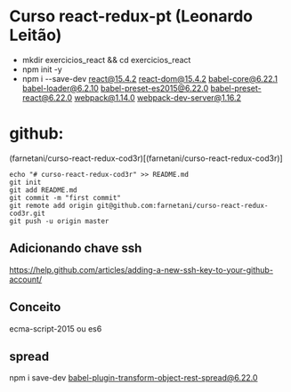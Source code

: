# Curso react-redux-pt (Leonardo Leitão)

- mkdir exercicios_react && cd exercicios_react
- npm init -y
- npm i --save-dev react@15.4.2 react-dom@15.4.2 babel-core@6.22.1 babel-loader@6.2.10 babel-preset-es2015@6.22.0 babel-preset-react@6.22.0 webpack@1.14.0 webpack-dev-server@1.16.2

# github:

(farnetani/curso-react-redux-cod3r)[(farnetani/curso-react-redux-cod3r)]

```
echo "# curso-react-redux-cod3r" >> README.md
git init
git add README.md
git commit -m "first commit"
git remote add origin git@github.com:farnetani/curso-react-redux-cod3r.git
git push -u origin master
```

## Adicionando chave ssh
https://help.github.com/articles/adding-a-new-ssh-key-to-your-github-account/


## Conceito
ecma-script-2015 ou es6

## spread
npm i save-dev babel-plugin-transform-object-rest-spread@6.22.0

